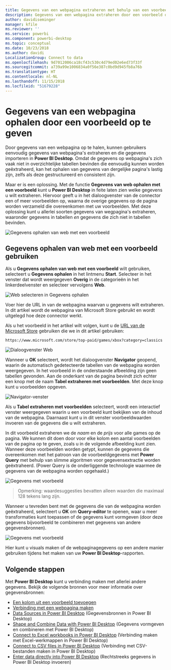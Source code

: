 ```yaml
---
title: Gegevens van een webpagina extraheren met behulp van een voorbeeld in Power BI Desktop
description: Gegevens van een webpagina extraheren door een voorbeeld op te geven van de gegevens die u wilt opvragen
author: davidiseminger
manager: kfile
ms.reviewer: ''
ms.service: powerbi
ms.component: powerbi-desktop
ms.topic: conceptual
ms.date: 10/23/2018
ms.author: davidi
LocalizationGroup: Connect to data
ms.openlocfilehash: 9d7012006ca18cf43c530c4d79ed02e6ed73f33f
ms.sourcegitcommit: a739a99e1006834a0f56e387c0bd9d945fb8a76b
ms.translationtype: HT
ms.contentlocale: nl-NL
ms.lasthandoff: 11/15/2018
ms.locfileid: "51679228"
---
```

# <a name="get-data-from-a-web-page-by-providing-an-example"></a>Gegevens van een webpagina ophalen door een voorbeeld op te geven

Door gegevens van een webpagina op te halen, kunnen gebruikers eenvoudig gegevens van webpagina's extraheren en die gegevens importeren in **Power BI Desktop**. Omdat de gegevens op webpagina's zich vaak niet in overzichtelijke tabellen bevinden die eenvoudig kunnen worden geëxtraheerd, kan het ophalen van gegevens van dergelijke pagina's lastig zijn, zelfs als deze gestructureerd en consistent zijn. 

Maar er is een oplossing. Met de functie **Gegevens van web ophalen met een voorbeeld** kunt u **Power BI Desktop** in feite laten zien welke gegevens u wilt extraheren. Hiervoor geeft u in het dialoogvenster van de connector een of meer voorbeelden op, waarna de overige gegevens op de pagina worden verzameld die overeenkomen met uw voorbeelden. Met deze oplossing kunt u allerlei soorten gegevens van wegpagina's extraheren, waaronder gegevens in tabellen *en* gegevens die zich niet in tabellen bevinden. 

![Gegevens ophalen van web met een voorbeeld](media/desktop-connect-to-web-by-example/web-by-example_01.png)



## <a name="using-get-data-from-web-by-example"></a>Gegevens ophalen van web met een voorbeeld gebruiken

Als u **Gegevens ophalen van web met een voorbeeld** wilt gebruiken, selecteert u **Gegevens ophalen** in het lintmenu **Start**. Selecteer in het venster dat wordt weergegeven **Overig** in de categorieën in het linkerdeelvenster en selecteer vervolgens **Web**.

![Web selecteren in Gegevens ophalen](media/desktop-connect-to-web-by-example/web-by-example_03.png)

Voer hier de URL in van de webpagina waarvan u gegevens wilt extraheren. In dit artikel wordt de webpagina van Microsoft Store gebruikt en wordt uitgelegd hoe deze connector werkt. 

Als u het voorbeeld in het artikel wilt volgen, kunt u de [URL van de Microsoft Store](https://www.microsoft.com/store/top-paid/games/xbox?category=classics) gebruiken die we in dit artikel gebruiken:

    https://www.microsoft.com/store/top-paid/games/xbox?category=classics

![Dialoogvenster Web](media/desktop-connect-to-web-by-example/web-by-example_04.png)

Wanneer u **OK** selecteert, wordt het dialoogvenster **Navigator** geopend, waarin de automatisch gedetecteerde tabellen van de webpagina worden weergegeven. In het voorbeeld in de onderstaande afbeelding zijn geen tabellen gevonden. Aan de onderkant van de pagina bevindt zich echter een knop met de naam **Tabel extraheren met voorbeelden**. Met deze knop kunt u voorbeelden opgeven.


![Navigator-venster](media/desktop-connect-to-web-by-example/web-by-example_05.png)

Als u **Tabel extraheren met voorbeelden** selecteert, wordt een interactief venster weergegeven waarin u een voorbeeld kunt bekijken van de inhoud van de webpagina. Daarnaast kunt u in dit venster voorbeeldwaarden invoeren van de gegevens die u wilt extraheren. 

In dit voorbeeld extraheren we de *naam* en de *prijs* voor alle games op de pagina. We kunnen dit doen door voor elke kolom een aantal voorbeelden van de pagina op te geven, zoals u in de volgende afbeelding kunt zien. Wanneer deze voorbeelden worden getypt, kunnen de gegevens die overeenkomen met het patroon van de voorbeeldgegevens met **Power Query** met behulp van slimme algoritmen voor gegevensextractie worden geëxtraheerd. (Power Query is de onderliggende technologie waarmee de gegevens van de webpagina worden opgehaald.)

![Gegevens met voorbeeld](media/desktop-connect-to-web-by-example/web-by-example_06.png)

> Opmerking: waardesuggesties bevatten alleen waarden die maximaal 128 tekens lang zijn.

Wanneer u tevreden bent met de gegevens die van de webpagina worden geëxtraheerd, selecteert u **OK** om **Query-editor** te openen, waar u meer transformaties kunt toepassen of de gegevens kunt vormgeven (door deze gegevens bijvoorbeeld te combineren met gegevens van andere gegevensbronnen).

![Gegevens met voorbeeld](media/desktop-connect-to-web-by-example/web-by-example_07.png)

Hier kunt u visuals maken of de webpaginagegevens op een andere manier gebruiken tijdens het maken van uw **Power BI Desktop**-rapporten.


## <a name="next-steps"></a>Volgende stappen
Met **Power BI Desktop** kunt u verbinding maken met allerlei andere gegevens. Bekijk de volgende bronnen voor meer informatie over gegevensbronnen:

* [Een kolom uit een voorbeeld toevoegen](desktop-add-column-from-example.md)
* [Verbinding met een webpagina maken](desktop-connect-to-web.md)
* [Data Sources in Power BI Desktop](desktop-data-sources.md) (Gegevensbronnen in Power BI Desktop)
* [Shape and Combine Data with Power BI Desktop](desktop-shape-and-combine-data.md) (Gegevens vormgeven en combineren met Power BI Desktop)
* [Connect to Excel workbooks in Power BI Desktop](desktop-connect-excel.md) (Verbinding maken met Excel-werkmappen in Power BI Desktop)   
* [Connect to CSV files in Power BI Desktop](desktop-connect-csv.md) (Verbinding met CSV-bestanden maken in Power BI Desktop)   
* [Enter data directly into Power BI Desktop](desktop-enter-data-directly-into-desktop.md) (Rechtstreeks gegevens in Power BI Desktop invoeren)   


